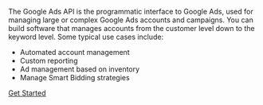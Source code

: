 The Google Ads API is the programmatic interface to Google Ads, used for managing large or complex Google Ads accounts and campaigns. You can build software that manages accounts from the customer level down to the keyword level. Some typical use cases include:

*   Automated account management
*   Custom reporting
*   Ad management based on inventory
*   Manage Smart Bidding strategies

[Get Started](https://developers.google.com/google-ads/api/docs/get-started/introduction)